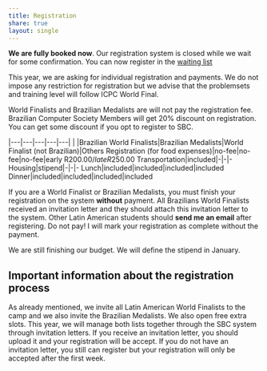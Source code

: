 ```yaml
---
title: Registration
share: true
layout: single
---
```


**We are fully booked now**. Our registration system is closed while we wait for some confirmation. You can now register in the [waiting list](https://docs.google.com/forms/d/e/1FAIpQLSelfyY9OMxHNQ_MS6-BemeEgcUcEy8WGVyUdUV6yMQcookmaA/viewform?usp=sf_link)

This year, we are asking for individual registration and payments. We do not impose any restriction for registration but we advise that the problemsets and training level will follow ICPC World Final.

World Finalists and Brazilian Medalists are will not pay the registration fee. Brazilian Computer Society Members will get 20% discount on registration. You can get some discount if you opt to register to SBC.

|---|---|---|---|---|
| |Brazilian World Finalists|Brazilian Medalists|World Finalist (not Brazilian)|Others
Registration (for food expenses)|no-fee|no-fee|no-fee|early R$200.00 / late R$250.00
Transportation|included|-|-|-
Housing|stipend|-|-|-
Lunch|included|included|included|included
Dinner|included|included|included|included

If you are a World Finalist or Brazilian Medalists, you must finish your registration on the system **without** payment. All Brazilians World Finalists received an invitation letter and they should attach this invitation letter to the system. Other Latin American students should **send me an email** after registering. Do not pay! I will mark your registration as complete without the payment.

We are still finishing our budget. We will define the stipend in January.

## Important information about the registration process

As already mentioned, we invite all Latin American World Finalists to the camp and we also invite the Brazilian Medalists. We also open free extra slots. This year, we will manage both lists together through the SBC system through invitation letters. If you receive an invitation letter, you should upload it and your registration will be accept. If you do not have an invitation letter, you still can register but your registration will only be accepted after the first week.

